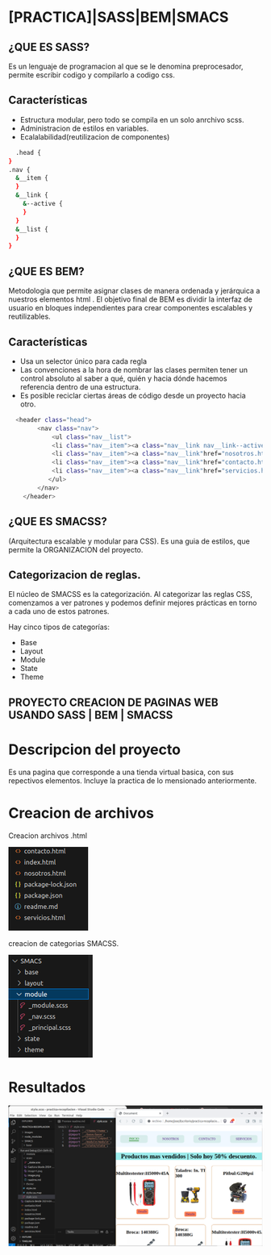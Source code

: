 # [PRACTICA]|SASS|BEM|SMACS

## ¿QUE  ES SASS?
Es un lenguaje de programacion al que se le denomina preprocesador, permite escribir codigo y compilarlo a codigo css.
## Características

 - Estructura modular, pero todo se compila en un solo anrchivo scss.
 - Administracion de estilos en variables.
 - Ecalalabilidad(reutilizacion de componentes)
```bash
  .head {
}
.nav {
  &__item {
  }
  &__link {
    &--active {
    }
  }
  &__list {
  }
}
```

## ¿QUE ES BEM?
Metodologia que permite asignar clases de manera ordenada y jerárquica a nuestros elementos html .
El objetivo final de BEM es dividir la interfaz de usuario en bloques independientes para crear componentes escalables y reutilizables. 

## Características
 - Usa un selector único para cada regla
 - Las convenciones a la hora de nombrar las clases permiten tener un control absoluto al saber a qué, quién y hacia dónde hacemos referencia dentro de una estructura.
 - Es posible reciclar ciertas áreas de código desde un proyecto hacia otro.
 
```bash
  <header class="head">
        <nav class="nav">
            <ul class="nav__list">
            <li class="nav__item"><a class="nav__link nav__link--active" href="index.html">INICIO</a></li>
            <li class="nav__item"><a class="nav__link"href="nosotros.html">NOSOTROS</a></li>
            <li class="nav__item"><a class="nav__link"href="contacto.html">CONTACTO</a></li>
            <li class="nav__item"><a class="nav__link"href="servicios.html">SERVICIOS</a></li>
           </ul>
        </nav>
    </header>
```

## ¿QUE ES SMACSS?
(Arquitectura escalable y modular para CSS). Es una guia de estilos, que permite la ORGANIZACION del proyecto.
## Categorizacion de reglas.
El núcleo de SMACSS es la categorización. Al categorizar las reglas CSS, comenzamos a ver patrones y podemos definir mejores prácticas en torno a cada uno de estos patrones.

Hay cinco tipos de categorías:

- Base
- Layout
- Module
- State
- Theme


## PROYECTO CREACION DE PAGINAS WEB USANDO SASS | BEM | SMACSS

# Descripcion del proyecto
Es una pagina que corresponde  a una tienda virtual basica, con sus repectivos elementos.
Incluye la practica de lo mensionado anteriormente.


# Creacion de archivos


Creacion archivos .html

![alt text](<Captura desde 2024-04-29 12-44-27.png>)

creacion de categorias SMACSS.

![alt text](image-1.png)

# Resultados

![alt text](<Captura desde 2024-04-29 13-05-52.png>)
